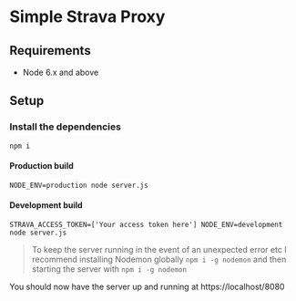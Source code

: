 # Simple Strava Proxy


## Requirements

* Node 6.x and above

## Setup

### Install the dependencies

`npm i`

#### Production build

`NODE_ENV=production node server.js`

#### Development build

`STRAVA_ACCESS_TOKEN=['Your access token here'] NODE_ENV=development node server.js`

> To keep the server running in the event of an unexpected error etc I recommend installing Nodemon globally `npm i -g nodemon` and then starting the server with `npm i -g nodemon`

You should now have the server up and running at https://localhost/8080
